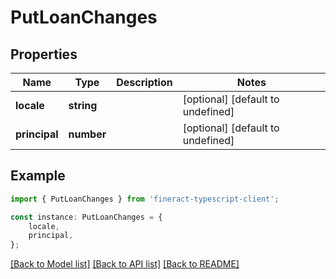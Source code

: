 # PutLoanChanges


## Properties

Name | Type | Description | Notes
------------ | ------------- | ------------- | -------------
**locale** | **string** |  | [optional] [default to undefined]
**principal** | **number** |  | [optional] [default to undefined]

## Example

```typescript
import { PutLoanChanges } from 'fineract-typescript-client';

const instance: PutLoanChanges = {
    locale,
    principal,
};
```

[[Back to Model list]](../README.md#documentation-for-models) [[Back to API list]](../README.md#documentation-for-api-endpoints) [[Back to README]](../README.md)
